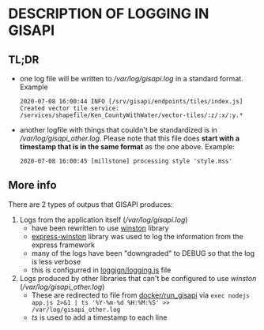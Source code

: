 # DESCRIPTION OF LOGGING IN GISAPI

## TL;DR
*  one log file will be written to */var/log/gisapi.log* in a standard format. Example
    ```
    2020-07-08 16:00:44 INFO [/srv/gisapi/endpoints/tiles/index.js] Created vector tile service: /services/shapefile/Ken_CountyWithWater/vector-tiles/:z/:x/:y.*
    ```
*  another logfile with things that couldn't be standardized is in */var/log/gisapi_other.log*. Please note that this file does **start with a timestamp that is in the same format** as the one above. Example:
    ```
    2020-07-08 16:00:45 [millstone] processing style 'style.mss'
    ```


## More info
There are 2 types of outpus that GISAPI produces:
1.  Logs from the application itself (*/var/log/gisapi.log*)
    *  have been rewritten to use [winston](https://github.com/winstonjs/winston#readme) library
    *  [express-winston](https://github.com/bithavoc/express-winston#readme) library was used to log the information from the express framework
    *  many of the logs have been "downgraded" to DEBUG so that the log is less verbose
    *  this is configurred in [loggign/logging.js](logging.js) file
2.  Logs produced by other libraries that can't be configured to use *winston* (*/var/log/gisapi_other.log*)
    * These are redirected to file from [docker/run_gisapi](../docker/run_gisapi) via `exec nodejs app.js 2>&1 | ts '%Y-%m-%d %H:%M:%S' >> /var/log/gisapi_other.log`
    * *ts* is used to add a timestamp to each line